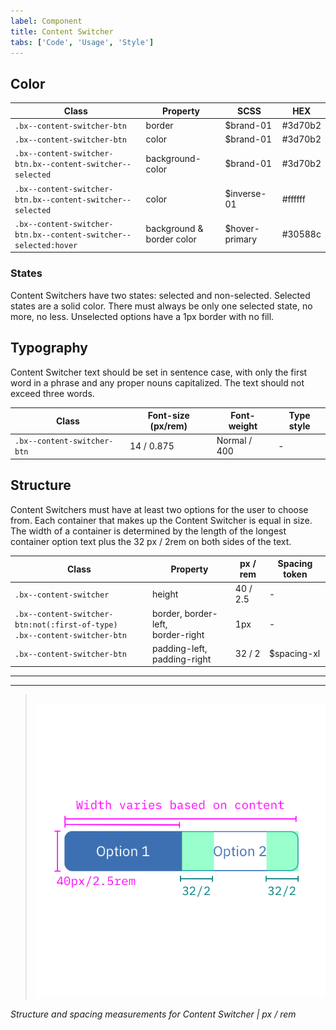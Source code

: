 ```yaml
---
label: Component
title: Content Switcher
tabs: ['Code', 'Usage', 'Style']
---
```


## Color

| Class                                                          | Property                  | SCSS           | HEX      |
|----------------------------------------------------------------|---------------------------|----------------|----------|
|`.bx--content-switcher-btn`                                     | border                    | $brand-01      | #3d70b2  |
|`.bx--content-switcher-btn`                                     | color                     | $brand-01      | #3d70b2  |
|`.bx--content-switcher-btn.bx--content-switcher--selected`      | background-color          | $brand-01      | #3d70b2  |
|`.bx--content-switcher-btn.bx--content-switcher--selected`      | color                     | $inverse-01    | #ffffff  |
|`.bx--content-switcher-btn.bx--content-switcher--selected:hover`| background & border color | $hover-primary | #30588c  |


### States

Content Switchers have two states: selected and non-selected. Selected states are a solid color. There must always be only one selected state, no more, no less. Unselected options have a 1px border with no fill.


## Typography

Content Switcher text should be set in sentence case, with only the first word in a phrase and any proper nouns capitalized. The text should not exceed three words.

| Class                        | Font-size (px/rem)| Font-weight  | Type style |
|------------------------------|-------------------|--------------|------------|
| `.bx--content-switcher-btn`  | 14 / 0.875        | Normal / 400 | -          |

## Structure

Content Switchers must have at least two options for the user to choose from. Each container that makes up the Content Switcher is equal in size. The width of a container is determined by the length of the longest container option text plus the 32 px / 2rem on both sides of the text.

| Class                                                                             | Property                                 | px / rem | Spacing token |
|-----------------------------------------------------------------------------------|------------------------------------------|----------|---------------|
|`.bx--content-switcher`                                                            | height                                   | 40 / 2.5 | -             |
|`.bx--content-switcher-btn:not(:first-of-type)` </br> `.bx--content-switcher-btn`  | border, border-left, </br> border-right  | 1px      | -             |
|`.bx--content-switcher-btn`                                                        | padding-left, padding-right              | 32 / 2   | $spacing-xl   |

---
***
> 
![Content switcher structure and spacing measurements](images/content-switcher-style-1.png)

_Structure and spacing measurements for Content Switcher | px / rem_

